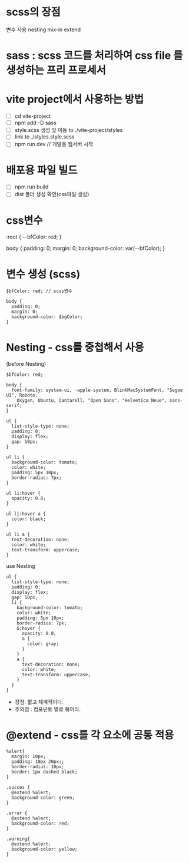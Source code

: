 # scss의 장점

변수 사용
nesting
mix-in
extend

# sass : scss 코드를 처리하여 css file 를 생성하는 프리 프로세서

# vite project에서 사용하는 방법

- [ ] cd vite-project
- [ ] npm add -D sass
- [ ] style.scss 생성 및 이동 to ./vite-project/styles
- [ ] link to ./styles.style.scss
- [ ] npm run dev // 개발용 웹서버 시작

# 배포용 파일 빌드

- [ ] npm run build
- [ ] dist 폴더 생성 확인(css파일 생성)

# css변수

:root {
--bfColor: red;
}

body {
padding: 0;
margin: 0;
background-color: var(--bfColor);
}

# 변수 생성 (scss)

```
$bfColor: red; // scss변수

body {
  padding: 0;
  margin: 0;
  background-color: $bgColor;
}
```

# Nesting - css를 중첩해서 사용

(before Nesting)

```
$bfColor: red;

body {
  font-family: system-ui, -apple-system, BlinkMacSystemFont, "Segoe UI", Roboto,
    Oxygen, Ubuntu, Cantarell, "Open Sans", "Helvetica Neue", sans-serif;
}

ul {
  list-style-type: none;
  padding: 0;
  display: flex;
  gap: 10px;
}

ul li {
  background-color: tomato;
  color: white;
  padding: 5px 10px;
  border-radius: 7px;
}

ul li:hover {
  opacity: 0.8;
}

ul li:hover a {
  color: black;
}

ul li a {
  text-decoration: none;
  color: white;
  text-transform: uppercase;
}
```

use Nesting

```
ul {
  list-style-type: none;
  padding: 0;
  display: flex;
  gap: 10px;
  li {
    background-color: tomato;
    color: white;
    padding: 5px 10px;
    border-radius: 7px;
    &:hover {
      opacity: 0.8;
      a {
        color: gray;
      }
    }
    a {
      text-decoration: none;
      color: white;
      text-transform: uppercase;
    }
  }
}
```

- 장점: 짧고 체계적이다.
- 주의점 : 컴포넌트 별로 묶어라.

# @extend - css를 각 요소에 공통 적용

```{style.scss}
%alert{
  margin: 10px;
  padding: 10px 20px;;
  border-radius: 10px;
  border: 1px dashed black;
}

.succes {
  @extend %alert;
  background-color: green;
}

.error {
  @extend %alert;
  background-color: red;
}

.warning{
  @extend %alert;
  background-color: yellow;
}
```